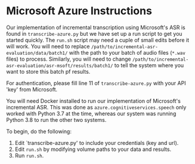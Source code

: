 # Microsoft Azure Instructions

Our implementation of incremental transcription using Microsoft's ASR is found in `transcribe-azure.py` but we have set up a run script to get you started quickly. The `run.sh` script may need a cuple of small edits before it will work. You will need to replace `/path/to/incremental-asr-evaluation/data/batch1/` with the path to your batch of audio files (`*.wav` files) to process. Similarly, you will need to change `/path/to/incremental-asr-evaluation/asr-msoft/results/batch1/` to tell the system where you want to store this batch pf results.

For authentication, please fill line 11 of `transcribe-azure.py` with your API 'key' from Microsoft.

You will need Docker installed to run our implementation of Microsoft's incremental ASR. This was done as `azure.cognitiveservices.speech` only worked with Python 3.7 at the time, whereas our system was running Python 3.8 to run the other two systems.

To begin, do the following:

1. Edit `transcribe-azure.py' to include your credentials (key and url).
2. Edit `run.sh` by modifying volume paths to your data and results.
3. Run `run.sh`.